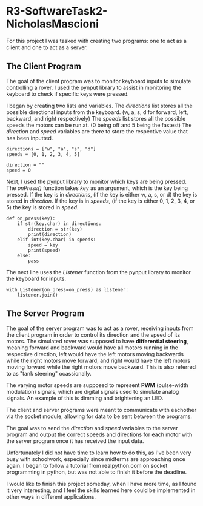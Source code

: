 # R3-SoftwareTask2-NicholasMascioni

For this project I was tasked with creating two programs: one to act as a client and one to act as a server.

## The Client Program
The goal of the client program was to monitor keyboard inputs to simulate controlling a rover. I used the pynput library to assist in monitoring the keyboard to check if specific keys were pressed.

I began by creating two lists and variables. The *directions* list stores all the possible directional inputs from the keyboard. (w, a, s, d for forward, left, backward, and right respectively) The *speeds* list stores all the possible speeds the motors can be run at. (0 being off and 5 being the fastest) The *direction* and *speed* variables are there to store the respective value that has been inputted. 
```
directions = ["w", "a", "s", "d"] 
speeds = [0, 1, 2, 3, 4, 5]

direction = ""
speed = 0
```

Next, I used the pynput library to monitor which keys are being pressed. The *onPress()* function takes *key* as an argument, which is the key being pressed. If the key is in *directions*, (if the key is either w, a, s, or d) the key is stored in *direction*. If the key is in *speeds*, (if the key is either 0, 1, 2, 3, 4, or 5) the key is stored in *speed*. 
```
def on_press(key):
    if str(key.char) in directions:
        direction = str(key)
        print(direction)
    elif int(key.char) in speeds:
        speed = key
        print(speed)
    else:
        pass
```

The next line uses the *Listener* function from the pynput library to monitor the keyboard for inputs.
```
with Listener(on_press=on_press) as listener:
    listener.join()
```

## The Server Program
The goal of the server program was to act as a rover, receiving inputs from the client program in order to control its direction and the speed of its motors. The simulated rover was supposed to have **differential steering**, meaning forward and backward would have all motors running in the respective direction, left would have the left motors moving backwards while the right motors move forward, and right would have the left motors moving forward while the right motors move backward. This is also referred to as "tank steering" ocassionally. 

The varying motor speeds are supposed to represent **PWM** (pulse-width modulation) signals, which are digital signals used to simulate analog signals. An example of this is dimming and brightening an LED.

The client and server programs were meant to communicate with eachother via the socket module, allowing for data to be sent between the programs. 

The goal was to send the *direction* and *speed* variables to the server program and output the correct speeds and directions for each motor with the server program once it has received the input data.

Unfortunately I did not have time to learn how to do this, as I've been very busy with schoolwork, especially since midterms are approaching once again. I began to follow a tutorial from realpython.com on socket programming in python, but was not able to finish it before the deadline. 

I would like to finish this project someday, when I have more time, as I found it very interesting, and I feel the skills learned here could be implemented in other ways in different applications. 